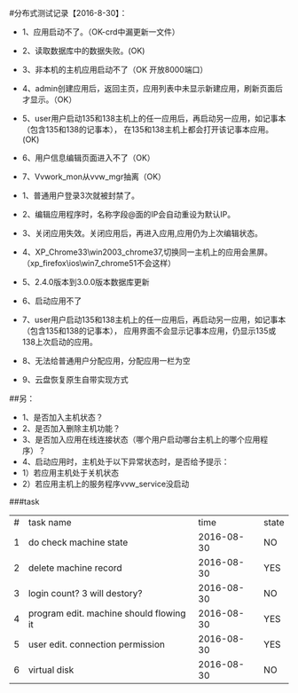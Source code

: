 #分布式测试记录【2016-8-30】：

* 1、应用启动不了。（OK-crd中漏更新一文件）
* 2、读取数据库中的数据失败。(OK)
* 3、非本机的主机应用启动不了（OK 开放8000端口）
* 4、admin创建应用后，返回主页，应用列表中未显示新建应用，刷新页面后才显示。（OK）
* 5、user用户启动135和138主机上的任一应用后，再启动另一应用，如记事本（包含135和138的记事本），
   在135和138主机上都会打开该记事本应用。(OK)
* 6、用户信息编辑页面进入不了（OK）
* 7、Vvwork_mon从vvw_mgr抽离（OK）

* 1、普通用户登录3次就被封禁了。
* 2、编辑应用程序时，名称字段@面的IP会自动重设为默认IP。
* 3、关闭应用失效。关闭应用后，再进入应用,应用仍为上次编辑状态。
* 4、XP_Chrome33\win2003_chrome37,切换同一主机上的应用会黑屏。
   （xp_firefox\ios\win7_chrome51不会这样）
* 5、2.4.0版本到3.0.0版本数据库更新
* 6、启动应用不了
* 7、user用户启动135和138主机上的任一应用后，再启动另一应用，如记事本（包含135和138的记事本），
   应用界面不会显示记事本应用，仍显示135或138上次启动的应用。
* 8、无法给普通用户分配应用，分配应用一栏为空
* 9、云盘恢复原生自带实现方式

##另：
  * 1、是否加入主机状态？
  * 2、是否加入删除主机功能？
  * 3、是否加入应用在线连接状态（哪个用户启动哪台主机上的哪个应用程序）？
  * 4、启动应用时，主机处于以下异常状态时，是否给予提示：
   * 1）若应用主机处于关机状态
   * 2）若应用主机上的服务程序vvw_service没启动
   
   
###task
 
<table>
	<tr>
		<td>#</td><td>task name</td><td>time</td><td>state</td>
	</tr>
	<tr>
		<td>1</td><td>do check machine state</td><td>2016-08-30</td><td>NO</td>
	</tr>
	<tr>
		<td>2</td><td>delete machine record</td><td>2016-08-30</td><td>YES</td>
	</tr>
	<tr>
		<td>3</td><td>login count? 3 will destory?</td><td>2016-08-30</td><td>NO</td>
	</tr> 
	<tr>
		<td>4</td><td>program edit. machine should flowing it</td><td>2016-08-30</td><td>YES</td>
	</tr>
	<tr>
		<td>5</td><td>user edit. connection permission</td><td>2016-08-30</td><td>YES</td>
	</tr>
	<tr>
		<td>6</td><td>virtual disk</td><td>2016-08-30</td><td>NO</td>
	</tr>
<table>
   